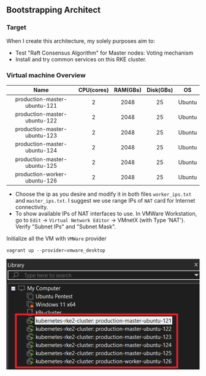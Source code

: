 ## Bootstrapping Architect

### Target

When I create this architecture, my solely purposes aim to:

- Test "Raft Consensus Algorithm" for Master nodes: Voting mechanism
- Install and try common services on this RKE cluster.

### Virtual machine Overview

| Name | CPU(cores) | RAM(GBs) | Disk(GBs) | OS |
| :---: | :---: | :---: | :---: | :---: |
| production-master-ubuntu-121 | 2 | 2048 | 25 | Ubuntu |
| production-master-ubuntu-122 | 2 | 2048 | 25 | Ubuntu |
| production-master-ubuntu-123 | 2 | 2048 | 25 | Ubuntu |
| production-master-ubuntu-124 | 2 | 2048 | 25 | Ubuntu |
| production-master-ubuntu-125 | 2 | 2048 | 25 | Ubuntu |
| production-worker-ubuntu-126 | 2 | 2048 | 25 | Ubuntu |


- Choose the ip as you desire and modify it in both files `worker_ips.txt` and `master_ips.txt`. I suggest we use range IPs of `NAT` card for Internet connectivity. 
- To show available IPs of NAT interfaces to use. In VMWare Workstation, go to `Edit` -> `Virtual Network Editor` -> VMnetX (with Type 'NAT'). Verify "Subnet IPs" and "Subnet Mask".

Initialize all the VM with `VMWare` provider

```powershell
vagrant up --provider=vmware_desktop
```


<p align="center">
    <img src="../asset/img/vmware.png">
</p>